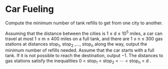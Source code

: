 # Car Fueling

Compute the minimum number of tank refills to get from one city to another.

Assuming that the distance between the cities is 1 &le; d &le; 10<sup>5</sup> miles, a car can travel at most 1 &le; m &le; 400 miles on a full tank, and there are 1 &le; n &le; 300 gas stations at distances stop<sub>1</sub>, stop<sub>2</sub> ,..., stop<sub>n</sub> along the way, output the minimum number of refills needed. Assume that the car starts with a full tank. If it is not possible to reach the destination, output −1. The distances to gas stations satisfy the inequalities 0 < stop<sub>1</sub> < stop<sub>2</sub> < &ctdot; < stop<sub>n</sub> < d .
